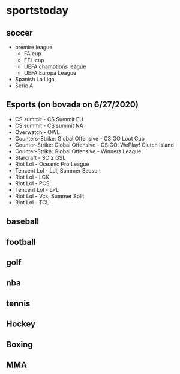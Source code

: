 # sportstoday

## soccer
* premire league
  * FA cup
  * EFL cup
  * UEFA champtions league
  * UEFA Europa League
* Spanish La Liga
* Serie A


  
## Esports (on bovada on 6/27/2020)
  * CS summit - CS Summit EU
  * CS summit - CS summit NA
  * Overwatch - OWL
  * Counters-Strike: Global Offensive - CS:GO Loot Cup
  * Counter-Strike: Global Offensive - CS:GO. WePlay! Clutch Island
  * Counter-Strike: Global Offensive - Winners League
  * Starcraft - SC 2 GSL
  * Riot Lol - Oceanic Pro League
  * Tencent Lol - Ldl, Summer Season
  * Riot Lol - LCK
  * Riot Lol - PCS
  * Tencent Lol - LPL
  * Riot Lol - Vcs, Summer Split
  * Riot Lol - TCL
  

## baseball

## football

## golf

## nba

## tennis

## Hockey

## Boxing 

## MMA
